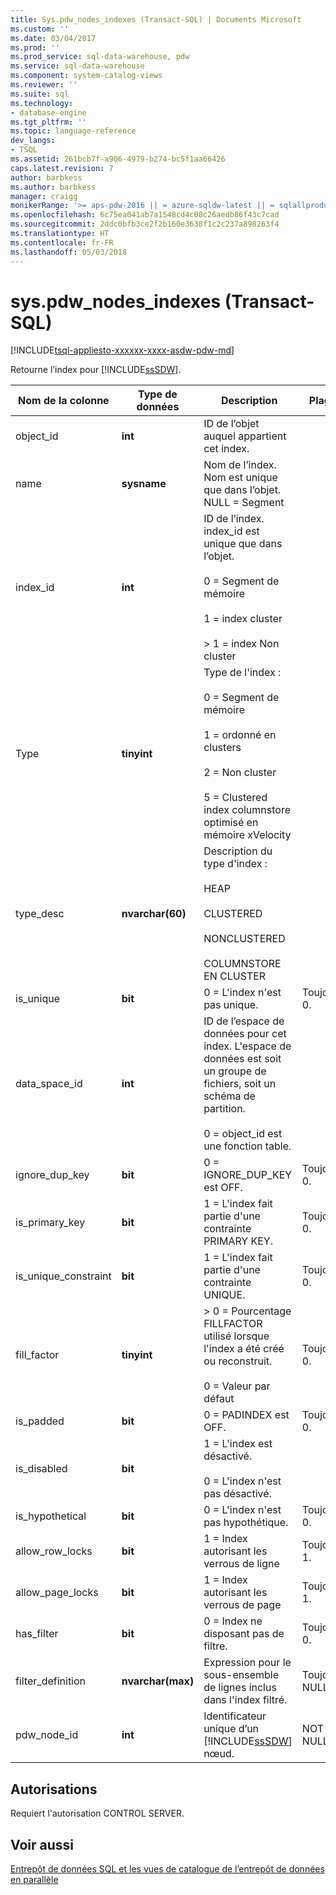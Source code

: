 ```yaml
---
title: Sys.pdw_nodes_indexes (Transact-SQL) | Documents Microsoft
ms.custom: ''
ms.date: 03/04/2017
ms.prod: ''
ms.prod_service: sql-data-warehouse, pdw
ms.service: sql-data-warehouse
ms.component: system-catalog-views
ms.reviewer: ''
ms.suite: sql
ms.technology:
- database-engine
ms.tgt_pltfrm: ''
ms.topic: language-reference
dev_langs:
- TSQL
ms.assetid: 261bcb7f-a906-4979-b274-bc5f1aa66426
caps.latest.revision: 7
author: barbkess
ms.author: barbkess
manager: craigg
monikerRange: '>= aps-pdw-2016 || = azure-sqldw-latest || = sqlallproducts-allversions'
ms.openlocfilehash: 6c75ea041ab7a1548cd4c08c26aedb86f43c7cad
ms.sourcegitcommit: 2ddc0bfb3ce2f2b160e3638f1c2c237a898263f4
ms.translationtype: HT
ms.contentlocale: fr-FR
ms.lasthandoff: 05/03/2018
---
```

# <a name="syspdwnodesindexes-transact-sql"></a>sys.pdw_nodes_indexes (Transact-SQL)
[!INCLUDE[tsql-appliesto-xxxxxx-xxxx-asdw-pdw-md](../../includes/tsql-appliesto-xxxxxx-xxxx-asdw-pdw-md.md)]

  Retourne l’index pour [!INCLUDE[ssSDW](../../includes/sssdw-md.md)].  
  
|Nom de la colonne|Type de données| Description|Plage|  
|-----------------|---------------|-----------------|-----------|  
|object_id|**int**|ID de l’objet auquel appartient cet index.||  
|name|**sysname**|Nom de l’index. Nom est unique que dans l’objet. NULL = Segment||  
|index_id|**int**|ID de l’index. index_id est unique que dans l’objet.<br /><br /> 0 = Segment de mémoire<br /><br /> 1 = index cluster<br /><br /> > 1 = index Non cluster||  
|Type|**tinyint**|Type de l'index :<br /><br /> 0 = Segment de mémoire<br /><br /> 1 = ordonné en clusters<br /><br /> 2 = Non cluster<br /><br /> 5 = Clustered index columnstore optimisé en mémoire xVelocity|  
|type_desc|**nvarchar(60)**|Description du type d'index :<br /><br /> HEAP<br /><br /> CLUSTERED<br /><br /> NONCLUSTERED<br /><br /> COLUMNSTORE EN CLUSTER||  
|is_unique|**bit**|0 = L'index n'est pas unique.|Toujours 0.|  
|data_space_id|**int**|ID de l’espace de données pour cet index. L'espace de données est soit un groupe de fichiers, soit un schéma de partition.<br /><br /> 0 = object_id est une fonction table.||  
|ignore_dup_key|**bit**|0 = IGNORE_DUP_KEY est OFF.|Toujours 0.|  
|is_primary_key|**bit**|1 = L'index fait partie d'une contrainte PRIMARY KEY.|Toujours 0.|  
|is_unique_constraint|**bit**|1 = L'index fait partie d'une contrainte UNIQUE.|Toujours 0.|  
|fill_factor|**tinyint**|> 0 = Pourcentage FILLFACTOR utilisé lorsque l'index a été créé ou reconstruit.<br /><br /> 0 = Valeur par défaut|Toujours 0.|  
|is_padded|**bit**|0 = PADINDEX est OFF.|Toujours 0.|  
|is_disabled|**bit**|1 = L'index est désactivé.<br /><br /> 0 = L'index n'est pas désactivé.||  
|is_hypothetical|**bit**|0 = L'index n'est pas hypothétique.|Toujours 0.|  
|allow_row_locks|**bit**|1 = Index autorisant les verrous de ligne|Toujours 1.|  
|allow_page_locks|**bit**|1 = Index autorisant les verrous de page|Toujours 1.|  
|has_filter|**bit**|0 = Index ne disposant pas de filtre.|Toujours 0.|  
|filter_definition|**nvarchar(max)**|Expression pour le sous-ensemble de lignes inclus dans l'index filtré.|Toujours NULL.|  
|pdw_node_id|**int**|Identificateur unique d’un [!INCLUDE[ssSDW](../../includes/sssdw-md.md)] nœud.|NOT NULL|  
  
## <a name="permissions"></a>Autorisations  
 Requiert l'autorisation CONTROL SERVER.  
  
## <a name="see-also"></a>Voir aussi  
 [Entrepôt de données SQL et les vues de catalogue de l’entrepôt de données en parallèle](../../relational-databases/system-catalog-views/sql-data-warehouse-and-parallel-data-warehouse-catalog-views.md)  
  
  
